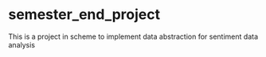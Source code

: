 # semester_end_project
This is a project in scheme to implement data abstraction for sentiment data analysis
